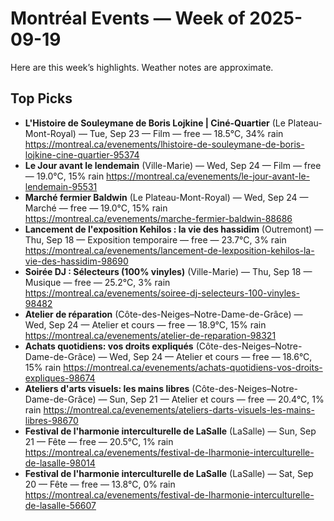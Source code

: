 # Montréal Events — Week of 2025-09-19

Here are this week’s highlights. Weather notes are approximate.

## Top Picks
- **L'Histoire de Souleymane de Boris Lojkine | Ciné-Quartier** (Le Plateau-Mont-Royal) — Tue, Sep 23 — Film — free — 18.5°C, 34% rain
  https://montreal.ca/evenements/lhistoire-de-souleymane-de-boris-lojkine-cine-quartier-95374
- **Le Jour avant le lendemain** (Ville-Marie) — Wed, Sep 24 — Film — free — 19.0°C, 15% rain
  https://montreal.ca/evenements/le-jour-avant-le-lendemain-95531
- **Marché fermier Baldwin** (Le Plateau-Mont-Royal) — Wed, Sep 24 — Marché — free — 19.0°C, 15% rain
  https://montreal.ca/evenements/marche-fermier-baldwin-88686
- **Lancement de l'exposition Kehilos : la vie des hassidim** (Outremont) — Thu, Sep 18 — Exposition temporaire — free — 23.7°C, 3% rain
  https://montreal.ca/evenements/lancement-de-lexposition-kehilos-la-vie-des-hassidim-98690
- **Soirée DJ : Sélecteurs (100% vinyles)** (Ville-Marie) — Thu, Sep 18 — Musique — free — 25.2°C, 3% rain
  https://montreal.ca/evenements/soiree-dj-selecteurs-100-vinyles-98482
- **Atelier de réparation** (Côte-des-Neiges–Notre-Dame-de-Grâce) — Wed, Sep 24 — Atelier et cours — free — 18.9°C, 15% rain
  https://montreal.ca/evenements/atelier-de-reparation-98321
- **Achats quotidiens: vos droits expliqués** (Côte-des-Neiges–Notre-Dame-de-Grâce) — Wed, Sep 24 — Atelier et cours — free — 18.6°C, 15% rain
  https://montreal.ca/evenements/achats-quotidiens-vos-droits-expliques-98674
- **Ateliers d'arts visuels: les mains libres** (Côte-des-Neiges–Notre-Dame-de-Grâce) — Sun, Sep 21 — Atelier et cours — free — 20.4°C, 1% rain
  https://montreal.ca/evenements/ateliers-darts-visuels-les-mains-libres-98670
- **Festival de l'harmonie interculturelle de LaSalle** (LaSalle) — Sun, Sep 21 — Fête — free — 20.5°C, 1% rain
  https://montreal.ca/evenements/festival-de-lharmonie-interculturelle-de-lasalle-98014
- **Festival de l'harmonie interculturelle de LaSalle** (LaSalle) — Sat, Sep 20 — Fête — free — 13.8°C, 0% rain
  https://montreal.ca/evenements/festival-de-lharmonie-interculturelle-de-lasalle-56607
